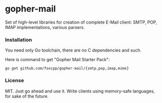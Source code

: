 # gopher-mail

Set of high-level libraries for creation of complete E-Mail client: SMTP, POP,
IMAP implementations, various parsers.

### Installation

You need only Go toolchain, there are no C dependencies and such. 

Here is command to get "Gopher Mail Starter Pack":
```
go get github.com/foxcpp/gopher-mail/{smtp,pop,imap,mime}
```

### License

MIT. Just go ahead and use it. Write clients using memory-safe languages, for
sake of the future.
